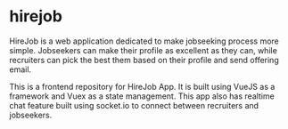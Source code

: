 # hirejob

HireJob is a web application dedicated to make jobseeking process more simple. Jobseekers can make their profile as excellent as they can, while recruiters can pick the best them based on their profile and send offering email.

This is a frontend repository for HireJob App. It is built using VueJS as a framework and Vuex as a state management. This app also has realtime chat feature built using socket.io to connect between recruiters and jobseekers.

